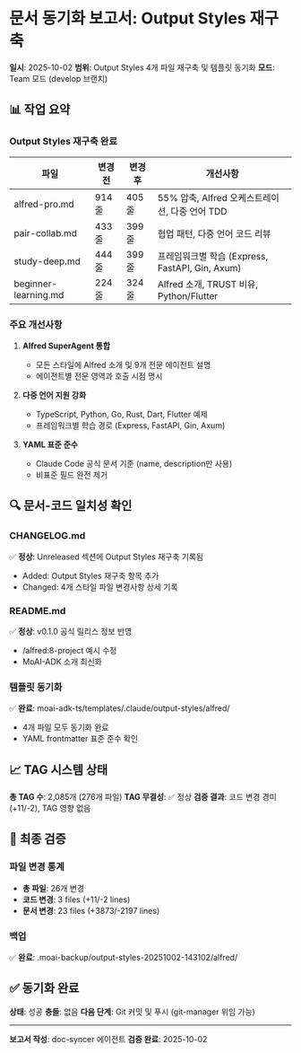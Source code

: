 # 문서 동기화 보고서: Output Styles 재구축

**일시**: 2025-10-02
**범위**: Output Styles 4개 파일 재구축 및 템플릿 동기화
**모드**: Team 모드 (develop 브랜치)

## 📊 작업 요약

### Output Styles 재구축 완료

| 파일 | 변경 전 | 변경 후 | 개선사항 |
|------|---------|---------|----------|
| alfred-pro.md | 914줄 | 405줄 | 55% 압축, Alfred 오케스트레이션, 다중 언어 TDD |
| pair-collab.md | 433줄 | 399줄 | 협업 패턴, 다중 언어 코드 리뷰 |
| study-deep.md | 444줄 | 399줄 | 프레임워크별 학습 (Express, FastAPI, Gin, Axum) |
| beginner-learning.md | 224줄 | 324줄 | Alfred 소개, TRUST 비유, Python/Flutter |

### 주요 개선사항

1. **Alfred SuperAgent 통합**
   - 모든 스타일에 Alfred 소개 및 9개 전문 에이전트 설명
   - 에이전트별 전문 영역과 호출 시점 명시

2. **다중 언어 지원 강화**
   - TypeScript, Python, Go, Rust, Dart, Flutter 예제
   - 프레임워크별 학습 경로 (Express, FastAPI, Gin, Axum)

3. **YAML 표준 준수**
   - Claude Code 공식 문서 기준 (name, description만 사용)
   - 비표준 필드 완전 제거

## 🔍 문서-코드 일치성 확인

### CHANGELOG.md
✅ **정상**: Unreleased 섹션에 Output Styles 재구축 기록됨
- Added: Output Styles 재구축 항목 추가
- Changed: 4개 스타일 파일 변경사항 상세 기록

### README.md
✅ **정상**: v0.1.0 공식 릴리스 정보 반영
- /alfred:8-project 예시 수정
- MoAI-ADK 소개 최신화

### 템플릿 동기화
✅ **완료**: moai-adk-ts/templates/.claude/output-styles/alfred/
- 4개 파일 모두 동기화 완료
- YAML frontmatter 표준 준수 확인

## 📈 TAG 시스템 상태

**총 TAG 수**: 2,085개 (276개 파일)
**TAG 무결성**: ✅ 정상
**검증 결과**: 코드 변경 경미(+11/-2), TAG 영향 없음

## 🎯 최종 검증

### 파일 변경 통계
- **총 파일**: 26개 변경
- **코드 변경**: 3 files (+11/-2 lines)
- **문서 변경**: 23 files (+3873/-2197 lines)

### 백업
✅ **완료**: .moai-backup/output-styles-20251002-143102/alfred/

## ✅ 동기화 완료

**상태**: 성공
**충돌**: 없음
**다음 단계**: Git 커밋 및 푸시 (git-manager 위임 가능)

---

**보고서 작성**: doc-syncer 에이전트
**검증 완료**: 2025-10-02
